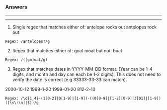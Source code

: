 ### Answers
  --------------------------------------------
  ********************************************
1. Single regex that matches either of:
antelope rocks out
antelopes rock out

`Regex: /antelopes?/g`

2. Regex that matches either of:
  goat
  moat
  but not:
  boat

  `Regex: /([gm]oat/g)`

3. Regex that matches dates in YYYY-MM-DD format. (Year can be 1-4 digits, and
  month and day can each be 1-2 digits). This does not need to verify the date
  is correct (e.g 33333-33-33 can match).

  2000-10-12
  1999-1-20
  1999-01-20
  812-2-10

 `Regex: /\d{1,4}-(1[0-2]|0[1-9]|[1-9])-((0[0-9]|[1-2][0-9]|3[01]|[1-9])([\s\r\n]|$))/g`